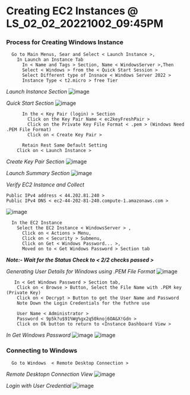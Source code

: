 
# Creating EC2 Instances @ LS_02_02_20221002_09:45PM


### Process for Creating Windows Instance ###
```
  Go to Main Menus, Sear and Select < Launch Instance >, 
    In Launch an Instance Tab
      In < Name and Tags > Section, Name < WindowsServer >,Then
      Select < Windows > from the < Quick Start Session > 
      Select Different type of Insnace < Windows Server 2022 >
      Instance Type < t2.micro > free Tier
```
_Launch Instance Section_
![image](https://user-images.githubusercontent.com/111234771/201285861-6e9363f4-5ee4-40bc-b9a1-59b3e52ade43.png)

_Quick Start Section_
![image](https://user-images.githubusercontent.com/111234771/201286270-b8b4aed5-c6cd-40b5-961c-415470c36cbb.png)

```
      In the < Key Pair (login) > Section
        Click on the Key Pair Name < ec2keyFreshPair >
        Click on the Private Key File Format < .pem > (Windows Need .PEM File Format)
        Click on < Create Key Pair >
      
      Retain Rest Same Default Setting
    Click on < Launch Instance >
```
_Create Key Pair Section_
![image](https://user-images.githubusercontent.com/111234771/201286421-68c5a07f-464e-4a1e-b772-523dc962e8b1.png)

_Launch Summary Section_
![image](https://user-images.githubusercontent.com/111234771/201286960-474f067d-0856-4abb-87f7-b32ae930be70.png)

_Verify EC2 Instance and Collect_
```
Public IPv4 address < 44.202.81.240 >
Public IPv4 DNS < ec2-44-202-81-240.compute-1.amazonaws.com >
```
![image](https://user-images.githubusercontent.com/111234771/201289310-7077da0e-c399-41ae-a834-6549a07715c5.png)


```
  In the EC2 Instance
    Select the EC2 Instance < WindowsServer > , 
      Click on < Actions > Menu, 
      Click on < Security > Submenu,
      Click on Get < Windows Password... >,
      Moved on to < Get Windows Password > Section tab
```
***Note:- Wait for the Status Check to < 2/2 checks passed >***

_Generating User Details for Windows using .PEM File Format_
![image](https://user-images.githubusercontent.com/111234771/201287198-c0c7fa98-702a-4ede-a713-041ea42c3fdd.png)

```
   In < Get Windows Password > Section tab,
    Click on < Browse > Button, Select the File Name with .PEM key (Private Key)
    Click on < Decrypt > Button to get the User Name and Password
    Note Down the Login Credentials for the futhre use
    
    User Name < Administrator >
    Password < 9p5k?u$91%Wg%gx2q50knoj6OA&X!Gdn > 
    Click on Ok button to return to <Instance Dashboard View >
```
_In Get Windows Password_
![image](https://user-images.githubusercontent.com/111234771/201290243-5581b5c7-3c85-430d-b6d5-d7d84d190afa.png)
![image](https://user-images.githubusercontent.com/111234771/201290548-755d1951-4984-47f8-a069-3a0650473fc2.png)

### Connecting to Windows ###
```
  Go to Windows  < Remote Desktop Connection >
```
_Remote Desktopn Connection View_
![image](https://user-images.githubusercontent.com/111234771/201292304-9775f4ad-71b9-478f-b039-bdad72fa6dfa.png)

_Login with User Credential_
![image](https://user-images.githubusercontent.com/111234771/201292478-24602684-2940-4926-b73b-df6ebebc3ee5.png)
